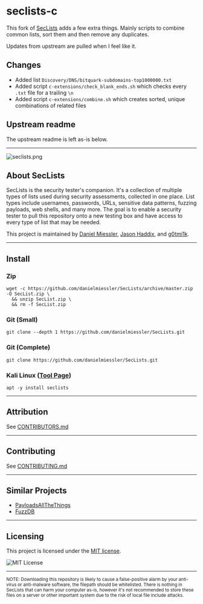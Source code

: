 # seclists-c

This fork of [SecLists](https://github.com/danielmiessler/SecLists/) adds a few extra things. Mainly scripts to combine common lists, sort them and then remove any duplicates.

Updates from upstream are pulled when I feel like it.

## Changes

- Added list `Discovery/DNS/bitquark-subdomains-top1000000.txt`
- Added script `c-extensions/check_blank_ends.sh` which checks every `.txt` file for a trailing `\n`
- Added script `c-extensions/combine.sh` which creates sorted, unique combinations of related files

## Upstream readme

The upstream readme is left as-is below.

---

![seclists.png](https://danielmiessler.com/images/seclists-long.png "seclists.png")

## About SecLists

SecLists is the security tester's companion. It's a collection of multiple types of lists used during security assessments, collected in one place. List types include usernames, passwords, URLs, sensitive data patterns, fuzzing payloads, web shells, and many more. The goal is to enable a security tester to pull this repository onto a new testing box and have access to every type of list that may be needed.

This project is maintained by [Daniel Miessler](https://danielmiessler.com/), [Jason Haddix](http://www.securityaegis.com), and [g0tmi1k](https://twitter.com/g0tmi1k).

---

## Install

### Zip

```console
wget -c https://github.com/danielmiessler/SecLists/archive/master.zip -O SecList.zip \
  && unzip SecList.zip \
  && rm -f SecList.zip
```

### Git (Small)

```console
git clone --depth 1 https://github.com/danielmiessler/SecLists.git
```

### Git (Complete)

```console
git clone https://github.com/danielmiessler/SecLists.git
```

### Kali Linux ([Tool Page](https://tools.kali.org/password-attacks/seclists))

```console
apt -y install seclists
```

---

## Attribution

See [CONTRIBUTORS.md](CONTRIBUTORS.md)

---

## Contributing

See [CONTRIBUTING.md](CONTRIBUTING.md)

---

## Similar Projects

- [PayloadsAllTheThings](https://github.com/swisskyrepo/PayloadsAllTheThings)
- [FuzzDB](https://github.com/fuzzdb-project/fuzzdb)

---

## Licensing

This project is licensed under the [MIT license](LICENSE).

![MIT License](https://danielmiessler.com/images/mitlicense.png)

---

<sup>NOTE: Downloading this repository is likely to cause a false-positive alarm by your anti-virus or anti-malware software, the filepath should be whitelisted. There is nothing in SecLists that can harm your computer as-is, however it's not recommended to store these files on a server or other important system due to the risk of local file include attacks.</sup>
